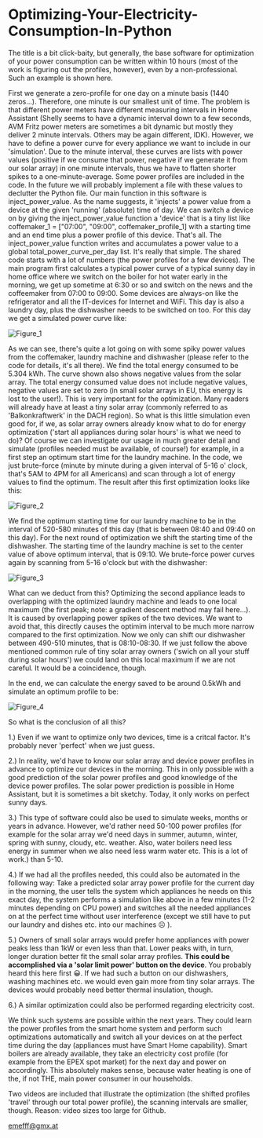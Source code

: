 # Optimizing-Your-Electricity-Consumption-In-Python
The title is a bit click-baity, but generally, the base software for optimization of your power consumption can be written within 10 hours (most of the work is figuring out the profiles, however), even by a non-professional. Such an example is shown here. 

First we generate a zero-profile for one day on a minute basis (1440 zeros...). Therefore, one minute is our smallest unit of time. The problem is that different power meters have different measuring intervals in Home Assistant (Shelly seems to have a dynamic interval down to a few seconds, AVM Fritz power meters are sometimes a bit dynamic but mostly they deliver 2 minute intervals. Others may be again different, IDK). 
However, we have to define a power curve for every appliance we want to include in our 'simulation'. Due to the minute interval, these curves are lists with power values (positive if we consume that power, negative if we generate it from our solar array) in one minute intervals, thus we have to flatten shorter spikes to a one-minute-average. Some power profiles are included in the code. In the future we will probably implement a file with these values to declutter the Python file.
Our main function in this software is inject_power_value. As the name suggests, it 'injects' a power value from a device at the given 'running' (absolute) time of day. We can switch a device on by giving the inject_power_value function a 'device' that is a tiny list like coffemaker_1 = ["07:00", "09:00", coffemaker_profile_1] with a starting time and an end time plus a power profile of this device. That's all. The inject_power_value function writes and accumulates a power value to a global total_power_curve_per_day list. It's really that simple.
The shared code starts with a lot of numbers (the power profiles for a few devices). The main program first calculates a typical power curve of a typical sunny day in home office where we switch on the boiler for hot water early in the morning, we get up sometime at 6:30 or so and switch on the news and the coffeemaker from 07:00 to 09:00. Some devices are always-on like the refrigerator and all the IT-devices for Internet and WiFi. This day is also a laundry day, plus the dishwasher needs to be switched on too. For this day we get a simulated power curve like:

![Figure_1](https://github.com/emefff/Optimizing-Your-Electricity-Consumption-In-Python/assets/89903493/d91ecba5-133e-41a0-910e-57db982ef0b8)

As we can see, there's quite a lot going on with some spiky power values from the coffemaker, laundry machine and dishwasher (please refer to the code for details, it's all there). We find the total energy consumed to be 5.304 kWh.
The curve shown also shows negative values from the solar array. The total energy consumed value does not include negative values, negative values are set to zero (in small solar arrays in EU, this energy is lost to the user!). This is very important for the optimization. Many readers will already have at least a tiny solar array (commonly referred to as 'Balkonkraftwerk' in the DACH region). So what is this little simulation even good for, if we, as solar array owners already know what to do for energy optimization ('start all appliances during solar hours' is what we need to do)? 
Of course we can investigate our usage in much greater detail and simulate (profiles needed must be available, of course!) for example, in a first step an optimum start time for the laundry machine. In the code, we just brute-force (minute by minute during a given interval of 5-16 o' clock, that's 5AM to 4PM for all Americans) and scan through a lot of energy values to find the optimum. The result after this first optimization looks like this:

![Figure_2](https://github.com/emefff/Optimizing-Your-Electricity-Consumption-In-Python/assets/89903493/4dcf5e63-048b-4764-8f9d-e107197a56a7)

We find the optimum starting time for our laundry machine to be in the interval of 520-580 minutes of this day (that is between 08:40 and 09:40 on this day). For the next round of optimization we shift the starting time of the dishwasher. The starting time of the laundry machine is set to the center value of above optimum interval, that is 09:10. We brute-force power curves again by scanning from 5-16 o'clock but with the dishwasher:

![Figure_3](https://github.com/emefff/Optimizing-Your-Electricity-Consumption-In-Python/assets/89903493/d5ff3ef4-cd53-43fa-9f84-4a52f60ae5a4)

What can we deduct from this? Optimizing the second appliance leads to overlapping with the optimized laundry machine and leads to one local maximum (the first peak; note: a gradient descent method may fail here...). It is caused by overlapping power spikes of the two devices. We want to avoid that, this directly causes the optimim interval to be much more narrow compared to the first optimization. Now we only can shift our dishwasher between 490-510 minutes, that is 08:10-08:30. If we just follow the above mentioned common rule of tiny solar array owners ('swich on all your stuff during solar hours') we could land on this local maximum if we are not careful. It would be a coincidence, though.

In the end, we can calculate the energy saved to be around 0.5kWh and simulate an optimum profile to be:

![Figure_4](https://github.com/emefff/Optimizing-Your-Electricity-Consumption-In-Python/assets/89903493/b0cb3d89-d92e-47b7-9784-d9689a11a0b2)

So what is the conclusion of all this?

1.) Even if we want to optimize only two devices, time is a critcal factor. It's probably never 'perfect' when we just guess.

2.) In reality, we'd have to know our solar array and device power profiles in advance to optimize our devices in the morning. This in only possible with a good prediction of the solar power profiles and good knowledge of the device power profiles. The solar power prediction is possible in Home Assistant, but it is sometimes a bit sketchy. Today, it only works on perfect sunny days.

3.) This type of software could also be used to simulate weeks, months or years in advance. However, we'd rather need 50-100 power profiles (for example for the solar array we'd need days in summer, autumn, winter, spring with sunny, cloudy, etc. weather. Also, water boilers need less energy in summer when we also need less warm water etc. This is a lot of work.) than 5-10.

4.) If we had all the profiles needed, this could also be automated in the following way: Take a predicted solar array power profile for the current day in the morning, the user tells the system which appliances he needs on this exact day, the system performs a simulation like above in a few minutes (1-2 minutes depending on CPU power) and switches all the needed appliances on at the perfect time without user interference (except we still have to put our laundry and dishes etc. into our machines ☹️ ).

5.) Owners of small solar arrays would prefer home appliances with power peaks less than 1kW or even less than that. Lower peaks with, in turn, longer duration better fit the small solar array profiles. **This could be accomplished via a 'solar limit power' button on the device**. You probably heard this here first 😀. If we had such a button on our dishwashers, washing machines etc. we would even gain more from tiny solar arrays. The devices would probably need better thermal insulation, though.

6.) A similar optimization could also be performed regarding electricity cost.

We think such systems are possible within the next years. They could learn the power profiles from the smart home system and perform such optimizations automatically and switch all your devices on at the perfect time during the day (appliances must have Smart Home capability). 
Smart boilers are already available, they take an electricity cost profile (for example from the EPEX spot market) for the next day and power on accordingly. This absolutely makes sense, because water heating is one of the, if not THE, main power consumer in our households.

Two videos are included that illustrate the optimization (the shifted profiles 'travel' through our total power profile), the scanning intervals are smaller, though. Reason: video sizes too large for Github.

emefff@gmx.at
